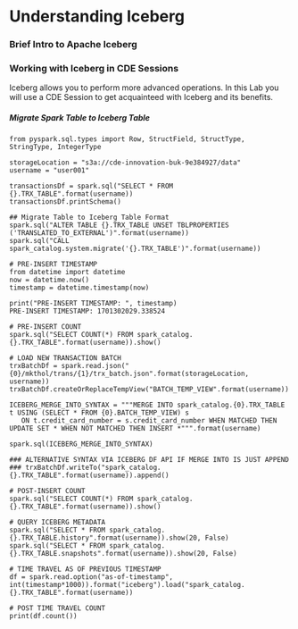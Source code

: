 # Understanding Iceberg

### Brief Intro to Apache Iceberg

### Working with Iceberg in CDE Sessions

Iceberg allows you to perform more advanced operations. In this Lab you will use a CDE Session to get acquainteed with Iceberg and its benefits.

##### Migrate Spark Table to Iceberg Table

```
from pyspark.sql.types import Row, StructField, StructType, StringType, IntegerType

storageLocation = "s3a://cde-innovation-buk-9e384927/data"
username = "user001"
```

```
transactionsDf = spark.sql("SELECT * FROM {}.TRX_TABLE".format(username))
transactionsDf.printSchema()
```

```
## Migrate Table to Iceberg Table Format
spark.sql("ALTER TABLE {}.TRX_TABLE UNSET TBLPROPERTIES ('TRANSLATED_TO_EXTERNAL')".format(username))
spark.sql("CALL spark_catalog.system.migrate('{}.TRX_TABLE')".format(username))
```

```
# PRE-INSERT TIMESTAMP
from datetime import datetime
now = datetime.now()
timestamp = datetime.timestamp(now)

print("PRE-INSERT TIMESTAMP: ", timestamp)
PRE-INSERT TIMESTAMP: 1701302029.338524
```

```
# PRE-INSERT COUNT
spark.sql("SELECT COUNT(*) FROM spark_catalog.{}.TRX_TABLE".format(username)).show()
```
```
# LOAD NEW TRANSACTION BATCH
trxBatchDf = spark.read.json("{0}/mkthol/trans/{1}/trx_batch.json".format(storageLocation, username))
trxBatchDf.createOrReplaceTempView("BATCH_TEMP_VIEW".format(username))
```

```
ICEBERG_MERGE_INTO_SYNTAX = """MERGE INTO spark_catalog.{0}.TRX_TABLE t USING (SELECT * FROM {0}.BATCH_TEMP_VIEW) s
   ON t.credit_card_number = s.credit_card_number WHEN MATCHED THEN UPDATE SET * WHEN NOT MATCHED THEN INSERT *""".format(username)

spark.sql(ICEBERG_MERGE_INTO_SYNTAX)
```

```
### ALTERNATIVE SYNTAX VIA ICEBERG DF API IF MERGE INTO IS JUST APPEND
### trxBatchDf.writeTo("spark_catalog.{}.TRX_TABLE".format(username)).append()
```

```
# POST-INSERT COUNT
spark.sql("SELECT COUNT(*) FROM spark_catalog.{}.TRX_TABLE".format(username)).show()
```

```
# QUERY ICEBERG METADATA
spark.sql("SELECT * FROM spark_catalog.{}.TRX_TABLE.history".format(username)).show(20, False)
spark.sql("SELECT * FROM spark_catalog.{}.TRX_TABLE.snapshots".format(username)).show(20, False)
```

```
# TIME TRAVEL AS OF PREVIOUS TIMESTAMP
df = spark.read.option("as-of-timestamp", int(timestamp*1000)).format("iceberg").load("spark_catalog.{}.TRX_TABLE".format(username))

# POST TIME TRAVEL COUNT
print(df.count())
```

